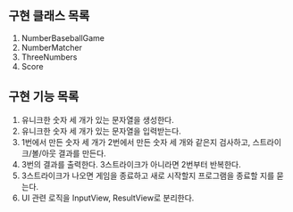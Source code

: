 ## 구현 클래스 목록
1. NumberBaseballGame
2. NumberMatcher
3. ThreeNumbers
4. Score

## 구현 기능 목록
1. 유니크한 숫자 세 개가 있는 문자열을 생성한다.
2. 유니크한 숫자 세 개가 있는 문자열을 입력받는다.
3. 1번에서 만든 숫자 세 개가 2번에서 만든 숫자 세 개와 같은지 검사하고, 스트라이크/볼/아웃 결과를 만든다.
4. 3번의 결과를 출력한다. 3스트라이크가 아니라면 2번부터 반복한다.
5. 3스트라이크가 나오면 게임을 종료하고 새로 시작할지 프로그램을 종료할 지를 묻는다.
6. UI 관련 로직을 InputView, ResultView로 분리한다.